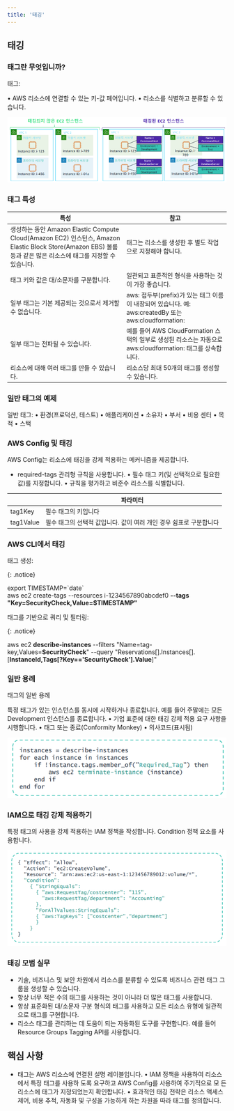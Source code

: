 ```yaml
---
title: '태깅'
---
```


## 태깅

### 태그란 무엇입니까?

태그: 

• AWS 리소스에 연결할 수 있는 키-값 페어입니다. • 리소스를 식별하고 분류할 수 있습니다.

![image-20231101105453864](/../images/2023-10-31-태깅/image-20231101105453864.png)

### 태그 특성

| 특성                                                         | 참고                                                         |
| ------------------------------------------------------------ | ------------------------------------------------------------ |
| 생성하는 동안 Amazon Elastic Compute Cloud(Amazon EC2) 인스턴스, Amazon Elastic Block Store(Amazon EBS) 볼륨 등과 같은 많은 리소스에 태그를 지정할 수 있습니다. | 태그는 리소스를 생성한 후 별도 작업으로 지정해야 합니다.     |
| 태그 키와 값은 대/소문자를 구분합니다.                       | 일관되고 표준적인 형식을 사용하는 것이 가장 좋습니다.        |
| 일부 태그는 기본 제공되는 것으로서 제거할 수 없습니다.       | aws: 접두부(prefix)가 있는 태그 이름이 내장되어 있습니다. 예: aws:createdBy 또는 aws:cloudformation: |
| 일부 태그는 전파될 수 있습니다.                              | 예를 들어 AWS CloudFormation 스택의 일부로 생성된 리소스는 자동으로 aws:cloudformation: 태그를 상속합니다. |
| 리소스에 대해 여러 태그를 만들 수 있습니다.                  | 리소스당 최대 50개의 태그를 생성할 수 있습니다.              |

### 일반 태그의 예제

일반 태그: • 환경(프로덕션, 테스트) • 애플리케이션 • 소유자 • 부서 • 비용 센터 • 목적 • 스택

### AWS Config 및 태깅

AWS Config는 리소스에 태깅을 강제 적용하는 메커니즘을 제공합니다.

- required-tags 관리형 규칙을 사용합니다. • 필수 태그 키(및 선택적으로 필요한 값)를 지정합니다. • 규칙을 평가하고 비준수 리소스를 식별합니다.

|           | 파라미터                                                     |
| --------- | ------------------------------------------------------------ |
| tag1Key   | 필수 태그의 키입니다                                         |
| tag1Value | 필수 태그의 선택적 값입니다. 값이 여러 개인 경우 쉼표로 구분합니다 |

### AWS CLI에서 태깅

태그 생성:

{: .notice}

export TIMESTAMP=\`date` <br/>aws ec2 create-tags --resources i-1234567890abcdef0 **--tags "Key=SecurityCheck,Value=$TIMESTAMP"**

태그를 기반으로 쿼리 및 필터링:

{: .notice}

aws ec2 **describe-instances** --filters "Name=tag-key,Values=**SecurityCheck**" --query "Reservations[].Instances[].[**InstanceId,Tags[?Key=='SecurityCheck'].Value**]"

### 일반 용례

태그의 일반 용례

특정 태그가 있는 인스턴스를 동시에 시작하거나 종료합니다. 예를 들어 주말에는 모든 Development 인스턴스를 종료합니다. • 기업 표준에 대한 태깅 강제 적용 요구 사항을 시행합니다. • 태그 또는 종료(Conformity Monkey) • 의사코드(표시됨)

![image-20231101110213234](/../images/2023-10-31-태깅/image-20231101110213234.png)

### IAM으로 태깅 강제 적용하기

특정 태그의 사용을 강제 적용하는 IAM 정책을 작성합니다. Condition 정책 요소를 사용합니다.

![image-20231101110234558](/../images/2023-10-31-태깅/image-20231101110234558.png)

### 태깅 모범 실무

- 기술, 비즈니스 및 보안 차원에서 리소스를 분류할 수 있도록 비즈니스 관련 태그 그룹을 생성할 수 있습니다.
- 항상 너무 적은 수의 태그를 사용하는 것이 아니라 더 많은 태그를 사용합니다.
- 항상 표준화된 대/소문자 구분 형식의 태그를 사용하고 모든 리소스 유형에 일관적으로 태그를 구현합니다.
- 리소스 태그를 관리하는 데 도움이 되는 자동화된 도구를 구현합니다. 예를 들어 Resource Groups Tagging API를 사용합니다. 

## 핵심 사항

- 태그는 AWS 리소스에 연결된 설명 레이블입니다. • IAM 정책을 사용하여 리소스에서 특정 태그를 사용하 도록 요구하고 AWS Config를 사용하여 주기적으로 모 든 리소스에 태그가 지정되었는지 확인합니다. • 효과적인 태깅 전략은 리소스 액세스 제어, 비용 추적, 자동화 및 구성을 가능하게 하는 차원을 따라 태그를 정의합니다.

